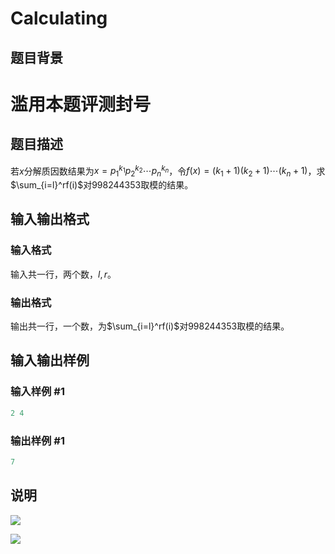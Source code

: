 # Calculating

## 题目背景

# 滥用本题评测封号

## 题目描述

若$x$分解质因数结果为$x=p_1^{k_1}p_2^{k_2}\cdots p_n^{k_n}$，令$f(x)=(k_1+1)(k_2+1)\cdots (k_n+1)$，求$\sum_{i=l}^rf(i)$对$998244353$取模的结果。

## 输入输出格式

### 输入格式

输入共一行，两个数，$l,r$。

### 输出格式

输出共一行，一个数，为$\sum_{i=l}^rf(i)$对$998244353$取模的结果。

## 输入输出样例

### 输入样例 #1

```cpp
2 4
```


### 输出样例 #1

```cpp
7
```


## 说明

 ![](https://cdn.luogu.com.cn/upload/pic/7013.png)

![](https://cdn.luogu.com.cn/upload/pic/7014.png)

